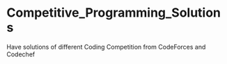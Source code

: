 # Competitive_Programming_Solutions
Have solutions of different Coding Competition from CodeForces and Codechef
